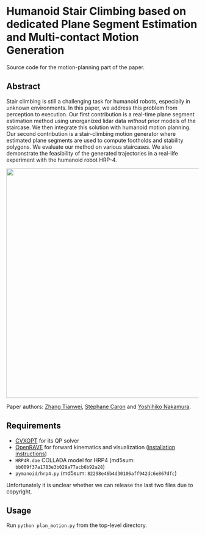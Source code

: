 # Humanoid Stair Climbing based on dedicated Plane Segment Estimation and Multi-contact Motion Generation

Source code for the motion-planning part of the paper.

## Abstract

Stair climbing is still a challenging task for humanoid robots, especially in
unknown environments. In this paper, we address this problem from perception to
execution. Our first contribution is a real-time plane segment estimation
method using unorganized lidar data *without* prior models of the staircase. We
then integrate this solution with humanoid motion planning. Our second
contribution is a stair-climbing motion generator where estimated plane
segments are used to compute footholds and stability polygons. We evaluate our
method on various staircases. We also demonstrate the feasibility of the
generated trajectories in a real-life experiment with the humanoid robot HRP-4. 

<img src="https://scaron.info/images/ijhr-2016.png" width="600" align="center" />

Paper authors:
[Zhang Tianwei](http://zhangtianwei.info/),
[Stéphane Caron](https://scaron.info) and
[Yoshihiko Nakamura](http://www.ynl.t.u-tokyo.ac.jp/).

## Requirements

- [CVXOPT](http://cvxopt.org/) for its QP solver
- [OpenRAVE](https://github.com/rdiankov/openrave) for forward kinematics and
  visualization ([installation instructions](https://scaron.info/teaching/installing-openrave-on-ubuntu-14.04.html))
- ``HRP4R.dae`` COLLADA model for HRP4 (md5sum: ``bb009f37a1783e3b029a77acb6b92a28``)
- ``pymanoid/hrp4.py`` (md5sum: ``82298e46b4d30106aff942dc6e867dfc``)

Unfortunately it is unclear whether we can release the last two files due to
copyright.

## Usage

Run ``python plan_motion.py`` from the top-level directory.
